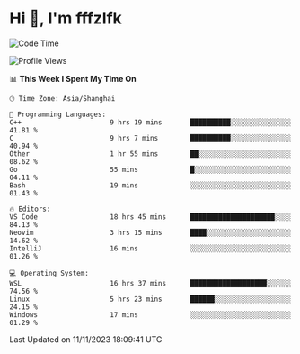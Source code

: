 # Hi 👋, I'm fffzlfk

<!--START_SECTION:waka-->
![Code Time](http://img.shields.io/badge/Code%20Time-563%20hrs%2049%20mins-blue)

![Profile Views](http://img.shields.io/badge/Profile%20Views-0-blue)

📊 **This Week I Spent My Time On** 

```text
🕑︎ Time Zone: Asia/Shanghai

💬 Programming Languages: 
C++                      9 hrs 19 mins       ██████████░░░░░░░░░░░░░░░   41.81 % 
C                        9 hrs 7 mins        ██████████░░░░░░░░░░░░░░░   40.94 % 
Other                    1 hr 55 mins        ██░░░░░░░░░░░░░░░░░░░░░░░   08.62 % 
Go                       55 mins             █░░░░░░░░░░░░░░░░░░░░░░░░   04.11 % 
Bash                     19 mins             ░░░░░░░░░░░░░░░░░░░░░░░░░   01.43 % 

🔥 Editors: 
VS Code                  18 hrs 45 mins      █████████████████████░░░░   84.13 % 
Neovim                   3 hrs 15 mins       ████░░░░░░░░░░░░░░░░░░░░░   14.62 % 
IntelliJ                 16 mins             ░░░░░░░░░░░░░░░░░░░░░░░░░   01.26 % 

💻 Operating System: 
WSL                      16 hrs 37 mins      ███████████████████░░░░░░   74.56 % 
Linux                    5 hrs 23 mins       ██████░░░░░░░░░░░░░░░░░░░   24.15 % 
Windows                  17 mins             ░░░░░░░░░░░░░░░░░░░░░░░░░   01.29 % 
```


 Last Updated on 11/11/2023 18:09:41 UTC
<!--END_SECTION:waka-->
